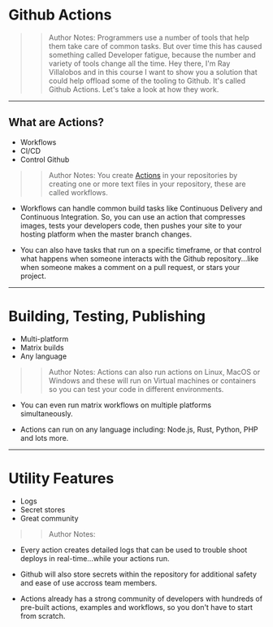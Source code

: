<!-- .slide: data-state="title" -->

# Github Actions

> > Author Notes: Programmers use a number of tools that help them take care of common tasks. But over time this has caused something called Developer fatigue, because the number and variety of tools change all the time. Hey there, I'm Ray Villalobos and in this course I want to show you a solution that could help offload some of the tooling to Github. It's called Github Actions. Let's take a look at how they work.

---

## What are Actions?

- Workflows
- CI/CD
- Control Github

> > Author Notes: You create [Actions](https://github.com/features/actions) in your repositories by creating one or more text files in your repository, these are called workflows.

- Workflows can handle common build tasks like Continuous Delivery and Continuous Integration. So, you can use an action that compresses images, tests your developers code, then pushes your site to your hosting platform when the master branch changes.

- You can also have tasks that run on a specific timeframe, or that control what happens when someone interacts with the Github repository...like when someone makes a comment on a pull request, or stars your project.

---

# Building, Testing, Publishing

- Multi-platform
- Matrix builds
- Any language

> > Author Notes: Actions can also run actions on Linux, MacOS or Windows and these will run on Virtual machines or containers so you can test your code in different environments.

- You can even run matrix workflows on multiple platforms simultaneously.

- Actions can run on any language including: Node.js, Rust, Python, PHP and lots more.

---

# Utility Features

- Logs
- Secret stores
- Great community

> > Author Notes:

- Every action creates detailed logs that can be used to trouble shoot deploys in real-time...while your actions run.

- Github will also store secrets within the repository for additional safety and ease of use accross team members.

- Actions already has a strong community of developers with hundreds of pre-built actions, examples and workflows, so you don't have to start from scratch.
